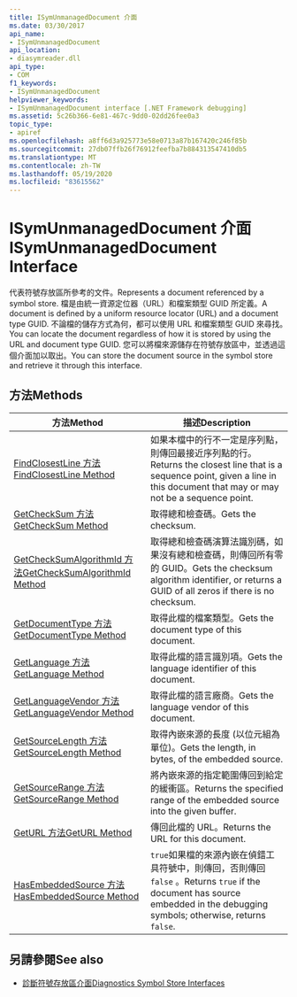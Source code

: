 ```yaml
---
title: ISymUnmanagedDocument 介面
ms.date: 03/30/2017
api_name:
- ISymUnmanagedDocument
api_location:
- diasymreader.dll
api_type:
- COM
f1_keywords:
- ISymUnmanagedDocument
helpviewer_keywords:
- ISymUnmanagedDocument interface [.NET Framework debugging]
ms.assetid: 5c26b366-6e81-467c-9dd0-02dd26fee0a3
topic_type:
- apiref
ms.openlocfilehash: a8ff6d3a925773e58e0713a87b167420c246f85b
ms.sourcegitcommit: 27db07ffb26f76912feefba7b884313547410db5
ms.translationtype: MT
ms.contentlocale: zh-TW
ms.lasthandoff: 05/19/2020
ms.locfileid: "83615562"
---
```

# <a name="isymunmanageddocument-interface"></a><span data-ttu-id="dffa5-102">ISymUnmanagedDocument 介面</span><span class="sxs-lookup"><span data-stu-id="dffa5-102">ISymUnmanagedDocument Interface</span></span>
<span data-ttu-id="dffa5-103">代表符號存放區所參考的文件。</span><span class="sxs-lookup"><span data-stu-id="dffa5-103">Represents a document referenced by a symbol store.</span></span> <span data-ttu-id="dffa5-104">檔是由統一資源定位器（URL）和檔案類型 GUID 所定義。</span><span class="sxs-lookup"><span data-stu-id="dffa5-104">A document is defined by a uniform resource locator (URL) and a document type GUID.</span></span> <span data-ttu-id="dffa5-105">不論檔的儲存方式為何，都可以使用 URL 和檔案類型 GUID 來尋找。</span><span class="sxs-lookup"><span data-stu-id="dffa5-105">You can locate the document regardless of how it is stored by using the URL and document type GUID.</span></span> <span data-ttu-id="dffa5-106">您可以將檔來源儲存在符號存放區中，並透過這個介面加以取出。</span><span class="sxs-lookup"><span data-stu-id="dffa5-106">You can store the document source in the symbol store and retrieve it through this interface.</span></span>  
  
## <a name="methods"></a><span data-ttu-id="dffa5-107">方法</span><span class="sxs-lookup"><span data-stu-id="dffa5-107">Methods</span></span>  
  
|<span data-ttu-id="dffa5-108">方法</span><span class="sxs-lookup"><span data-stu-id="dffa5-108">Method</span></span>|<span data-ttu-id="dffa5-109">描述</span><span class="sxs-lookup"><span data-stu-id="dffa5-109">Description</span></span>|  
|------------|-----------------|  
|[<span data-ttu-id="dffa5-110">FindClosestLine 方法</span><span class="sxs-lookup"><span data-stu-id="dffa5-110">FindClosestLine Method</span></span>](isymunmanageddocument-findclosestline-method.md)|<span data-ttu-id="dffa5-111">如果本檔中的行不一定是序列點，則傳回最接近序列點的行。</span><span class="sxs-lookup"><span data-stu-id="dffa5-111">Returns the closest line that is a sequence point, given a line in this document that may or may not be a sequence point.</span></span>|  
|[<span data-ttu-id="dffa5-112">GetCheckSum 方法</span><span class="sxs-lookup"><span data-stu-id="dffa5-112">GetCheckSum Method</span></span>](isymunmanageddocument-getchecksum-method.md)|<span data-ttu-id="dffa5-113">取得總和檢查碼。</span><span class="sxs-lookup"><span data-stu-id="dffa5-113">Gets the checksum.</span></span>|  
|[<span data-ttu-id="dffa5-114">GetCheckSumAlgorithmId 方法</span><span class="sxs-lookup"><span data-stu-id="dffa5-114">GetCheckSumAlgorithmId Method</span></span>](isymunmanageddocument-getchecksumalgorithmid-method.md)|<span data-ttu-id="dffa5-115">取得總和檢查碼演算法識別碼，如果沒有總和檢查碼，則傳回所有零的 GUID。</span><span class="sxs-lookup"><span data-stu-id="dffa5-115">Gets the checksum algorithm identifier, or returns a GUID of all zeros if there is no checksum.</span></span>|  
|[<span data-ttu-id="dffa5-116">GetDocumentType 方法</span><span class="sxs-lookup"><span data-stu-id="dffa5-116">GetDocumentType Method</span></span>](isymunmanageddocument-getdocumenttype-method.md)|<span data-ttu-id="dffa5-117">取得此檔的檔案類型。</span><span class="sxs-lookup"><span data-stu-id="dffa5-117">Gets the document type of this document.</span></span>|  
|[<span data-ttu-id="dffa5-118">GetLanguage 方法</span><span class="sxs-lookup"><span data-stu-id="dffa5-118">GetLanguage Method</span></span>](isymunmanageddocument-getlanguage-method.md)|<span data-ttu-id="dffa5-119">取得此檔的語言識別項。</span><span class="sxs-lookup"><span data-stu-id="dffa5-119">Gets the language identifier of this document.</span></span>|  
|[<span data-ttu-id="dffa5-120">GetLanguageVendor 方法</span><span class="sxs-lookup"><span data-stu-id="dffa5-120">GetLanguageVendor Method</span></span>](isymunmanageddocument-getlanguagevendor-method.md)|<span data-ttu-id="dffa5-121">取得此檔的語言廠商。</span><span class="sxs-lookup"><span data-stu-id="dffa5-121">Gets the language vendor of this document.</span></span>|  
|[<span data-ttu-id="dffa5-122">GetSourceLength 方法</span><span class="sxs-lookup"><span data-stu-id="dffa5-122">GetSourceLength Method</span></span>](isymunmanageddocument-getsourcelength-method.md)|<span data-ttu-id="dffa5-123">取得內嵌來源的長度 (以位元組為單位)。</span><span class="sxs-lookup"><span data-stu-id="dffa5-123">Gets the length, in bytes, of the embedded source.</span></span>|  
|[<span data-ttu-id="dffa5-124">GetSourceRange 方法</span><span class="sxs-lookup"><span data-stu-id="dffa5-124">GetSourceRange Method</span></span>](isymunmanageddocument-getsourcerange-method.md)|<span data-ttu-id="dffa5-125">將內嵌來源的指定範圍傳回到給定的緩衝區。</span><span class="sxs-lookup"><span data-stu-id="dffa5-125">Returns the specified range of the embedded source into the given buffer.</span></span>|  
|[<span data-ttu-id="dffa5-126">GetURL 方法</span><span class="sxs-lookup"><span data-stu-id="dffa5-126">GetURL Method</span></span>](isymunmanageddocument-geturl-method.md)|<span data-ttu-id="dffa5-127">傳回此檔的 URL。</span><span class="sxs-lookup"><span data-stu-id="dffa5-127">Returns the URL for this document.</span></span>|  
|[<span data-ttu-id="dffa5-128">HasEmbeddedSource 方法</span><span class="sxs-lookup"><span data-stu-id="dffa5-128">HasEmbeddedSource Method</span></span>](isymunmanageddocument-hasembeddedsource-method.md)|<span data-ttu-id="dffa5-129">`true`如果檔的來源內嵌在偵錯工具符號中，則傳回，否則傳回 `false` 。</span><span class="sxs-lookup"><span data-stu-id="dffa5-129">Returns `true` if the document has source embedded in the debugging symbols; otherwise, returns `false`.</span></span>|  
  
## <a name="see-also"></a><span data-ttu-id="dffa5-130">另請參閱</span><span class="sxs-lookup"><span data-stu-id="dffa5-130">See also</span></span>

- [<span data-ttu-id="dffa5-131">診斷符號存放區介面</span><span class="sxs-lookup"><span data-stu-id="dffa5-131">Diagnostics Symbol Store Interfaces</span></span>](diagnostics-symbol-store-interfaces.md)
